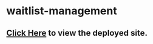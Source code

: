 # waitlist-management

## [Click Here](https://joyce-referal-url.netlify.app/) to view the deployed site.
